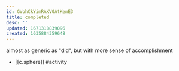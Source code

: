 ```yaml
---
id: GVohCkYimRAKV0AtKemE3
title: completed
desc: ''
updated: 1671318839096
created: 1635884359648
---
```





almost as generic as "did", but with more sense of accomplishment

- [[c.sphere]] #activity
